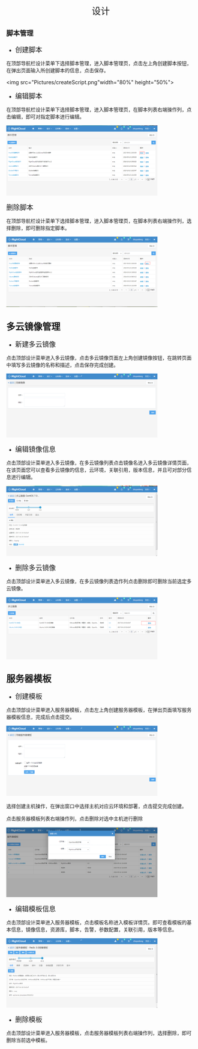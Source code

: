 <div align="center" ><font face="微软雅黑" size="5">设计</font></div>

## <font face="微软雅黑" size="4">**脚本管理**</font> ##

- <font face="微软雅黑" size="4">创建脚本</font>

<font face="微软雅黑" size="2">在顶部导航栏设计菜单下选择脚本管理，进入脚本管理页，点击左上角创建脚本按钮，在弹出页面输入所创建脚本的信息，点击保存。</font>

<img src="Pictures/createScript.png"width="80%" height="50%"></img>

- <font face="微软雅黑" size="4">编辑脚本</font>

<font face="微软雅黑" size="2">在顶部导航栏设计菜单下选择脚本管理，进入脚本管理页，在脚本列表右端操作列，点击编辑，即可对指定脚本进行编辑。</font>

<img src="Pictures/updateScript.png" width="80%" height="50%"></img>

<font face="微软雅黑" size="4">删除脚本</font>

<font face="微软雅黑" size="2">在顶部导航栏设计菜单下选择脚本管理，进入脚本管理页，在脚本列表右端操作列，选择删除，即可删除指定脚本。</font>

<img src="Pictures/deleteScript.png" width="80%" height="50%"></img>
  
## <font face="微软雅黑" size="5">多云镜像管理</font> ##

- <font face="微软雅黑" size="4">新建多云镜像</font>

<font face="微软雅黑" size="2">点击顶部设计菜单进入多云镜像，点击多云镜像页面左上角创建镜像按钮，在跳转页面中填写多云镜像的名称和描述，点击保存完成创建。</font>

<img src="Pictures/createMultMirro.png" width="80%" height="50%"></img>

- <font face="微软雅黑" size="4">编辑镜像信息</font>

<font face="微软雅黑" size="2">点击顶部设计菜单进入多云镜像，在多云镜像列表点击镜像名进入多云镜像详情页面，在该页面您可以查看多云镜像的信息，云环境，关联引用，版本信息，并且可对部分信息进行编辑。</font>

<img src="Pictures/updateMultMirro.png" width="80%" height="50%"></img>

- <font face="微软雅黑" size="4">删除多云镜像</font>

<font face="微软雅黑" size="2">点击顶部设计菜单进入多云镜像，在多云镜像列表造作列点击删除即可删除当前选定多云镜像。</font>

<img src="Pictures/deleteMultMirro.png" width="80%" height="50%"></img>

## <font face="微软雅黑" size="5">服务器模板</font> ##

- <font face="微软雅黑" size="4">创建模板</font>

<font face="微软雅黑" size="2">点击顶部设计菜单进入服务器模板，点击左上角创建服务器模板，在弹出页面填写服务器模板信息，完成后点击提交。</font>

<img src="Pictures/createServerTemplate.png" width="80%" height="50%"></img>

<font face="微软雅黑" size="2">选择创建主机操作，在弹出窗口中选择主机对应云环境和部署，点击提交完成创建。</font>

<font face="微软雅黑" size="2">点击服务器模板列表右端操作列，点击删除对选中主机进行删除</font>

<img src="Pictures/createHost.png" width="80%" height="50%"></img>

- <font face="微软雅黑" size="4">编辑模板信息</font>

<font face="微软雅黑" size="2">点击顶部设计菜单进入服务器模板，点击模板名称进入模板详情页。即可查看模板的基本信息，镜像信息，资源库，脚本，告警，参数配置，关联引用，版本等信息。</font>

<img src="Pictures/serverTemplateInfo.png" width="80%" height="50%"></img>

- <font face="微软雅黑" size="4">删除模板</font>

<font face="微软雅黑" size="2">点击顶部设计菜单进入服务器模板，点击服务器模板列表右端操作列，选择删除，即可删除当前选中模板。</font>
